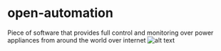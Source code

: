 # open-automation
Piece of software that provides full control and monitoring over power appliances from around the world over internet
![alt text](https://imgur.com/pE2Oqa0)
